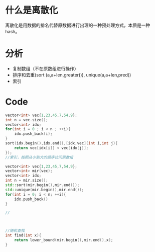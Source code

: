 # 什么是离散化

离散化是用数据的排名代替原数据进行出理的一种预处理方式，本质是一种hash。

# 分析

- 复制数组（不在原数组进行操作）
- 排序和去重(sort (a,a+len,greater()), unique(a,a+len,pred))
- 索引

# Code

```c++
vector<int> vec{1,23,45,7,54,9};
int n = vec.size();
vector<int> idx;
for(int i = 0 ; i < n ; ++i){
    idx.push_back(i);
}
sort(idx.begin(),idx.end(),[idx,vec](int i,int j){
	return vec[idx[i]] < vec[idx[j]];
});
//索引，按照从小到大的顺序访问原数组

vector<int> vec{1,23,45,7,54,9};
vector<int> mir(vec);
vector<int> idx;
int n = mir.size();
std::sort(mir.begin(),mir.end());
std::unique(mir.begin(),mir.end());
for(int i = 0; i < n; ++i){
    idx.push_back()
}

//



//随机查找
int find(int x){
    return lower_bound(mir.begin(),mir.end(),x);
}
```

